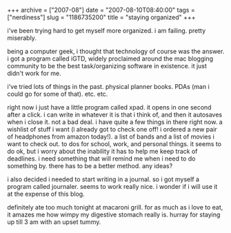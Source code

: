+++
archive = ["2007-08"]
date = "2007-08-10T08:40:00"
tags = ["nerdiness"]
slug = "1186735200"
title = "staying organized"
+++

i've been trying hard to get myself more organized. i am failing. pretty
miserably.

being a computer geek, i thought that technology of course was the answer.
i got a program called iGTD, widely proclaimed around the mac blogging
community to be the best task/organizing software in existence. it just
didn't work for me.

i've tried lots of things in the past. physical planner books. PDAs (man
i could go for some of that). etc. etc.

right now i just have a little program called xpad. it opens in one second
after a click. i can write in whatever it is that i think of, and then it
autosaves when i close it. not a bad deal. i have quite a few things in
there right now. a wishlist of stuff i want (i already got to check one
off! i ordered a new pair of headphones from amazon today!). a list of
bands and a list of movies i want to check out. to dos for school, work,
and personal things. it seems to do ok, but i worry about the inability it
has to help me keep track of deadlines. i need something that will remind
me when i need to do something by. there has to be a better method. any
ideas?

i also decided i needed to start writing in a journal. so i got myself
a program called journaler. seems to work really nice. i wonder if i will
use it at the expense of this blog.

definitely ate too much tonight at macaroni grill. for as much as i love
to eat, it amazes me how wimpy my digestive stomach really is. hurray for
staying up till 3 am with an upset tummy.

